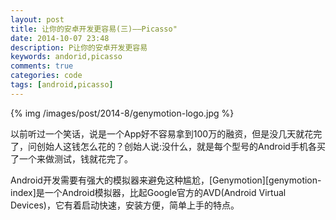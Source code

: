 ```yaml
---
layout: post
title: 让你的安卓开发更容易(三)——Picasso"
date: 2014-10-07 23:48
description: P让你的安卓开发更容易
keywords: andorid,picasso
comments: true
categories: code
tags: [android,picasso]
---
```


{% img /images/post/2014-8/genymotion-logo.jpg %}  
  
以前听过一个笑话，说是一个App好不容易拿到100万的融资，但是没几天就花完了，问创始人这钱怎么花的？创始人说:没什么，就是每个型号的Android手机各买了一个来做测试，钱就花完了。  
  
Android开发需要有强大的模拟器来避免这种尴尬，[Genymotion][genymotion-index]是一个Android模拟器，比起Google官方的AVD(Android Virtual Devices)，它有着启动快速，安装方便，简单上手的特点。
<!--more-->
